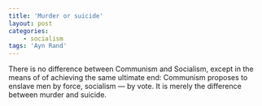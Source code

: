 ```yaml
---
title: 'Murder or suicide'
layout: post
categories:
    - socialism
tags: 'Ayn Rand'
---
```


There is no difference between Communism and Socialism, except in the means of of achieving the same ultimate end: Communism proposes to enslave men by force, socialism — by vote. It is merely the difference between murder and suicide.